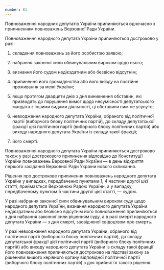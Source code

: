 ```yaml
---
number: 81
---
```


Повноваження народних депутатів України припиняються одночасно з припиненням повноважень Верховної Ради України.

Повноваження народного депутата України припиняються достроково у разі:

1) складення повноважень за його особистою заявою;

2) набрання законної сили обвинувальним вироком щодо нього;

3) визнання його судом недієздатним або безвісно відсутнім;

4) припинення його громадянства або його виїзду на постійне проживання за межі України;

5) якщо протягом двадцяти днів з дня виникнення обставин, які призводять до порушення вимог щодо несумісності
   депутатського мандата з іншими видами діяльності, ці обставини ним не усунуто;

6) невходження народного депутата України, обраного від політичної партії (виборчого блоку політичних партій), до складу
   депутатської фракції цієї політичної партії (виборчого блоку політичних партій) або виходу народного депутата України
   із складу такої фракції;

7) його смерті.

Повноваження народного депутата України припиняються достроково також у разі дострокового припинення відповідно до
Конституції України повноважень Верховної Ради України — в день відкриття першого засідання Верховної Ради України
нового скликання.

Рішення про дострокове припинення повноважень народного депутата України у випадках, передбачених пунктами 1, 4 частини
другої цієї статті, приймається Верховною Радою України, а у випадку, передбаченому пунктом 5 частини другої цієї
статті, — судом.

У разі набрання законної сили обвинувальним вироком суду щодо народного депутата України, визнання народного депутата
України недієздатним або безвісно відсутнім його повноваження припиняються з дня набрання законної сили рішенням суду, а
в разі смерті народного депутата України — з дня смерті, засвідченої свідоцтвом про смерть.

У разі невходження народного депутата України, обраного від політичної партії (виборчого блоку політичних партій), до
складу депутатської фракції цієї політичної партії (виборчого блоку політичних партій) або виходу народного депутата
України із складу такої фракції його повноваження припиняються достроково на підставі закону за рішенням вищого
керівного органу відповідної політичної партії (виборчого блоку політичних партій) з дня прийняття такого рішення.

